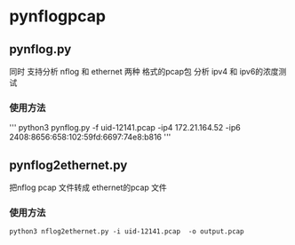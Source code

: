 # pynflogpcap
## pynflog.py
同时 支持分析 nflog 和 ethernet 两种 格式的pcap包 分析 ipv4 和 ipv6的浓度测试

### 使用方法
'''
python3 pynflog.py  -f uid-12141.pcap -ip4 172.21.164.52 -ip6 2408:8656:658:102:59fd:6697:74e8:b816
'''
## pynflog2ethernet.py
把nflog pcap 文件转成 ethernet的pcap 文件

### 使用方法
```
python3 nflog2ethernet.py -i uid-12141.pcap  -o output.pcap
```


